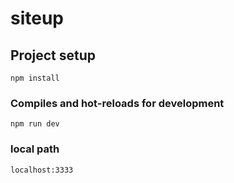 # siteup

## Project setup
```
npm install
```

### Compiles and hot-reloads for development
```
npm run dev
```

### local path
```
localhost:3333
```